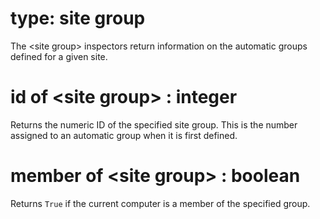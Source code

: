 # type: site group

The &lt;site group&gt; inspectors return information on the automatic groups defined for a given site.

# id of &lt;site group&gt; : integer

Returns the numeric ID of the specified site group. This is the number assigned to an automatic group when it is first defined.

# member of &lt;site group&gt; : boolean

Returns `True` if the current computer is a member of the specified group.
